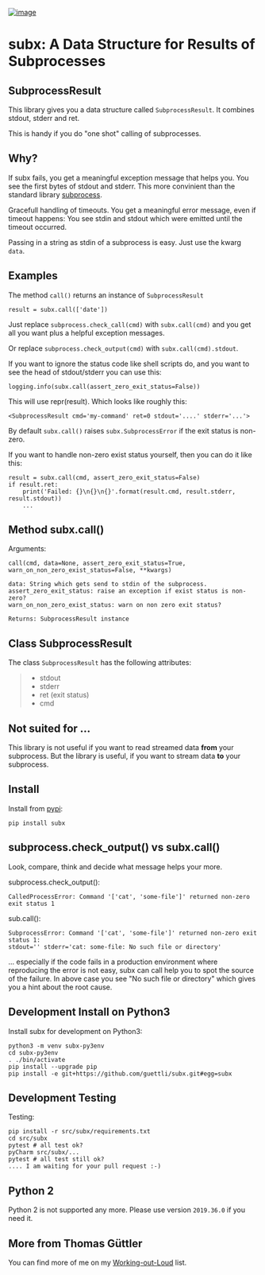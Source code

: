 [![image](https://travis-ci.org/guettli/subx.svg?branch=master)](https://travis-ci.org/guettli/subx)

# subx: A Data Structure for Results of Subprocesses

## SubprocessResult

This library gives you a data structure called
`SubprocessResult`. It combines stdout, stderr and ret.

This is handy if you do "one shot" calling of subprocesses.

## Why?

If subx fails, you get a meaningful exception message that helps you.
You see the first bytes of stdout and stderr. This more convinient than
the standard library
[subprocess](https://docs.python.org/3/library/subprocess.html).

Gracefull handling of timeouts. You get a meaningful error message, even
if timeout happens: You see stdin and stdout which were emitted
until the timeout occurred.

Passing in a string as stdin of a subprocess is easy. Just use the kwarg `data`.

## Examples

The method `call()` returns an instance of `SubprocessResult`

    result = subx.call(['date'])

Just replace `subprocess.check_call(cmd)` with `subx.call(cmd)` and you get all you want plus a helpful
exception messages.

Or replace `subprocess.check_output(cmd)` with
`subx.call(cmd).stdout`.

If you want to ignore the status code like shell scripts do, and you
want to see the head of stdout/stderr you can use this:

    logging.info(subx.call(assert_zero_exit_status=False))

This will use repr(result). Which looks like roughly this:

    <SubprocessResult cmd='my-command' ret=0 stdout='....' stderr='...'>

By default `subx.call()` raises `subx.SubprocessError` if the
exit status is non-zero.

If you want to handle non-zero exist status yourself, then you can do it
like this:

    result = subx.call(cmd, assert_zero_exit_status=False)
    if result.ret:
        print('Failed: {}\n{}\n{}'.format(result.cmd, result.stderr, result.stdout))
        ...

## Method subx.call()

Arguments:

    call(cmd, data=None, assert_zero_exit_status=True, warn_on_non_zero_exist_status=False, **kwargs)

    data: String which gets send to stdin of the subprocess.
    assert_zero_exit_status: raise an exception if exist status is non-zero?
    warn_on_non_zero_exist_status: warn on non zero exit status?

    Returns: SubprocessResult instance

## Class SubprocessResult

The class `SubprocessResult` has the following attributes:

> -   stdout
> -   stderr
> -   ret (exit status)
> -   cmd

## Not suited for ...

This library is not useful if you want to read streamed data **from**
your subprocess. But the library is useful, if you want to stream data
**to** your subprocess.

## Install

Install from [pypi](https://pypi.python.org/pypi/subx/):

    pip install subx

## subprocess.check_output() vs subx.call()

Look, compare, think and decide what message helps your more.

subprocess.check_output():

    CalledProcessError: Command '['cat', 'some-file']' returned non-zero exit status 1

sub.call():

    SubprocessError: Command '['cat', 'some-file']' returned non-zero exit status 1:
    stdout='' stderr='cat: some-file: No such file or directory'

... especially if the code fails in a production environment where
reproducing the error is not easy, subx can call help you to spot the
source of the failure. In above case you see "No such file or directory" which
gives you a hint about the root cause. 

## Development Install on Python3

Install subx for development on Python3:

    python3 -m venv subx-py3env
    cd subx-py3env
    . ./bin/activate
    pip install --upgrade pip
    pip install -e git+https://github.com/guettli/subx.git#egg=subx

## Development Testing

Testing:

    pip install -r src/subx/requirements.txt
    cd src/subx
    pytest # all test ok?
    pyCharm src/subx/...
    pytest # all test still ok?
    .... I am waiting for your pull request :-)

## Python 2

Python 2 is not supported any more. Please use version
`2019.36.0` if you need it.


## More from Thomas Güttler

You can find more of me on my [Working-out-Loud](https://github.com/guettli/wol) list.
